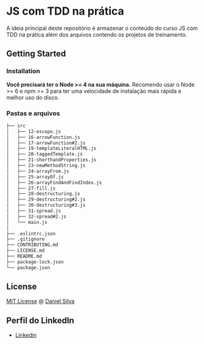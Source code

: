 # JS com TDD na prática


A ideia principal deste repositório é armazenar o conteúdo do curso JS com TDD na prática além dos arquivos contendo os projetos de treinamento. 

## Getting Started

### Installation


**Você precisará ter o Node >= 4 na sua máquina.** Recomendo usar o Node >= 6 e npm >= 3 para ter uma velocidade de instalação mais rápida e melhor uso do disco.

### Pastas e arquivos

```sh
├── src
│   ├── 12-escopo.js
│   ├── 16-arrowFunction.js
│   ├── 17-arrowFunction#2.js
│   ├── 19-templateLiteralHTML.js
│   ├── 20-taggedTemplate.js
│   ├── 21-shorthandProperties.js
│   ├── 23-newMethodString.js
│   ├── 24-arrayFrom.js
│   ├── 25-arrayOf.js
│   ├── 26-arrayFindAndFindIndex.js
│   ├── 27-fill.js
│   ├── 28-destructuring.js
│   ├── 29-destructuring#2.js
│   ├── 30-destructuring#3.js
│   ├── 31-spread.js
│   ├── 32-spread#2.js
│   └── main.js
│  
├── .eslintrc.json
├── .gitignore
├── CONTRIBUTING.md
├── LICENSE.md
├── README.md
├── package-lock.json
└── package.json
```

## License

[MIT License](https://github.com/Daniel-Silva/js-tdd/blob/master/LICENSE) @ [Daniel Silva](https://github.com/Daniel-Silva)

## Perfil do LinkedIn 

* [Linkedin](https://www.linkedin.com/in/daniel-silva-852306ab/)